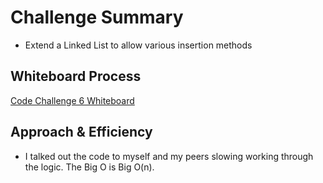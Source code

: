 # Challenge Summary

- Extend a Linked List to allow various insertion methods

## Whiteboard Process
[Code Challenge 6 Whiteboard](challenge-06.png)

## Approach & Efficiency

- I talked out the code to myself and my peers slowing working through the logic. The Big O is Big O(n).

